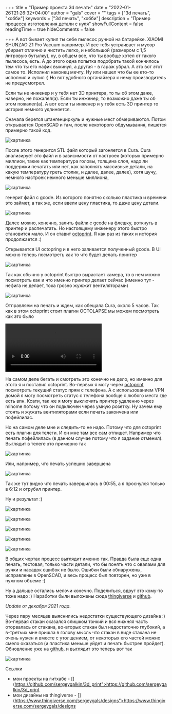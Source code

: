 +++
title = "Пример проекта 3d печати"
date = "2022-01-26T21:26:32+04:00"
author = "gals"
cover = ""
tags = ["3d печать", "хобби"]
keywords = ["3d печать", "хобби"]
description = "Пример процесса изготовления детали с нуля"
showFullContent = false
readingTime = true
hideComments = false

+++
А вот бывает купил ты себе пылесос ручной на батарейке. XIAOMI SHUNZAO Z1 Pro Vacuum например. И все тебя устраивает и мусор убирает отлично и чистить легко, и небольшой (размером с 1,5 литровую бутылку), ну, в общем все, что ты вообще хотел от такого пылесоса, есть. А до этого одна попытка подобрать такой кончилось тем что ты его нафик выкинул, а другая - в гараж убрал. А это вот этот самое то. Исполнил наконец мечту. Ну или нашел что бы ее кто-то исполнил и купил :)  Но вот удобного органайзера к нему производитель не предусмотрел.

Если ты не инженер и у тебя нет 3D принтера, то ты об этом даже, наверно, не пожалел(а). Если ты инженер, то возможно даже ты об этом пожалел(а). А вот если ты инженер и у тебя есть 3D принтер то история немного удлиняется.

Сначала берется штангенциркуль и нужные мест обмериваются. Потом открывается OpenSCAD и там, после некоторого обдумывания, пишется примерно такой код.

![картинка](openscad-3d-v-1024x574.png)

После этого генерится STL файл который загоняется в Cura. Cura анализирует это файл и  в зависимости от настроек (которых примерно миллион, такие как температура головы, толщина слоя, надо ли поддержки печатать или нет, как заполнять массивные детали, на какую температуру греть столик, и далее, далее, далее),  хотя шучу, немного настроек немного меньше миллиона,

![картинка](cura-3d-v-0.png)

генерит файл с gcode. Из которого понятно сколько пластика и времени это займет, а так же, если ввели цену пластика, то даже цену детали.

![картинка](cura-3d-v-1024x536.png)

Далее можно, конечно, залить файлк с gcode на флешку, воткнуть в принтер и распечатать. Но настоящему инженеру этого быстро становится мало. И он ставит [octoprint](https://octoprint.org/). Я как раз из таких и история продолжается :)

Открывается UI octopring и в него заливается полученный gcode. В UI можно теперь посмотреть как то что будет делать принтер

![картинка](octoprint-3d-v-0-945x1024.png)

Так как обычно у octoprint быстро вырастает камера, то в нем можно посмотреть как  и что именно принтер  делает сейчас (именно тут - нефига не делает, тока грозно жужжит вентиляторами)

![картинка](octoprint-3d-v-1-1024x928.png)

Отправляем на печать и ждем, как обещала Cura, около 5 часов. Так как в этом octoprint стоит плагин OCTOLAPSE мы можем посмотреть как это было

![video](3d-print.mp4)

На самом деле бегать и смотреть это конечно не дело, но именно для этого я и поставил octoprint. Во-первых я могу через [octoprint](https://play.google.com/store/apps/details?id=com.kabacon.octoremote&hl=ru&gl=US) посмотреть текущий статус прям с телефона. А с использованием VPN домой я могу посмотреть статус с телефона вообще с любого места где есть впн. Ксати, так же я могу выключить принтер удаленно через mihome потому что он подключен через умную розетку. Ну зачем ему стоять и жужать вентиляторами если печать закончена или пофейлилас.

Но на самом деле мне и следить-то не надо. Потому что для octoprint есть плагин для телеги. И он мне там все сам отпишет. Например что печать пофейлилась (в данном случае потому что я задание отменил). Выглядит в телеге это примерно так

![картинка](3d-telegram-0.png)

Или, например, что печать успешно завершена

![картинка](octoprint-3d-v-2.png)

Так же тут  видно что печать завершилась в 00:55, а я проснулся только в 6:12 и отрубил принтер.

Ну и результат :)

![картинка](IMG20210613082142-1024x755.jpg)

![картинка](IMG20210613082152-1024x665.jpg)

![картинка](IMG20210613082125-1024x588.jpg)

![картинка](IMG20210613082115-866x1024.jpg)

![картинка](IMG20210613082102-390x1024.jpg)

В общих чертах процесс выглядит именно так. Правда была еще одна печать, тестовая, только части детали, что бы понять что с овалами для ручки и насадок ошибок не было. Ошибки были обнаружены, исправлены в OpenSCAD, и весь процесс был повторен, но уже в нужном объеме :)

Ну а дальше остались мелочи конечно. Поделиться, вдруг это кому-то тоже надо :) Наработки были выложены сюда [thingiverse](https://www.thingiverse.com/thing:4884652) и [github](https://github.com/sergeygalkin/3d_print/commit/b5ba629936540a93419ff893a336af6d31f3c18e).

_Update от декабря 2021 года._

Через пару месяцев выяснились недостатки существующего дизайна :) Во-первая стакан оказался слишком тонкий и вся нижняя часть оторвалась от стакана, во-вторых стакан был недостаточно глубокий, а в-третьих мне пришла в голову мысль что стакан в виде стакана не очень нужен и вместе с утолщением, от некоторых его частей можно смело оказаться (и пластика меньше уйдет и печать быстрее пройдет). Обновление уже на [github](https://github.com/sergeygalkin/3d_print/commit/436efe41638fbdf7893d969ec3308921668219b0), и выглядит это теперь вот так

![картинка](20211202_122942-690x1024.jpg)

Ссылки

- мои проекты на гитхабе -  [](https://github.com/sergeygalkin/3d_print">https://github.com/sergeygalkin/3d_print
- мои дизайны на thingiverse -  [](https://www.thingiverse.com/sergeygals/designs">https://www.thingiverse.com/sergeygals/designs
